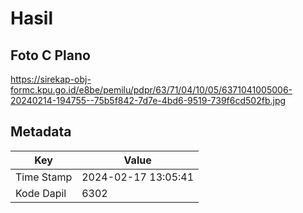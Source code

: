 # Hasil

## Foto C Plano

https://sirekap-obj-formc.kpu.go.id/e8be/pemilu/pdpr/63/71/04/10/05/6371041005006-20240214-194755--75b5f842-7d7e-4bd6-9519-739f6cd502fb.jpg


## Metadata

| Key        | Value               |
| ---------- | ------------------- |
| Time Stamp | 2024-02-17 13:05:41 |
| Kode Dapil | 6302                |



